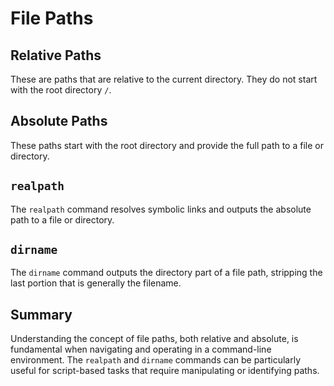 # File Paths

## Relative Paths
These are paths that are relative to the current directory. They do not start with the root directory `/`.

## Absolute Paths
These paths start with the root directory and provide the full path to a file or directory.

## `realpath`
The `realpath` command resolves symbolic links and outputs the absolute path to a file or directory.

## `dirname`
The `dirname` command outputs the directory part of a file path, stripping the last portion that is generally the filename.

## Summary
Understanding the concept of file paths, both relative and absolute, is fundamental when navigating and operating in a command-line environment. The `realpath` and `dirname` commands can be particularly useful for script-based tasks that require manipulating or identifying paths.
